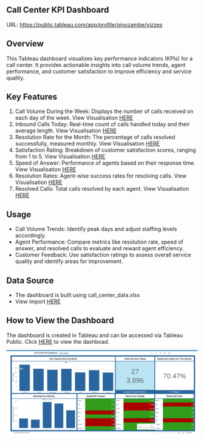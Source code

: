 ## Call Center KPI Dashboard

URL: https://public.tableau.com/app/profile/ginozambe/vizzes

## Overview

This Tableau dashboard visualizes key performance indicators (KPIs) for a call center. It provides actionable insights into call volume trends, agent performance, and customer satisfaction to improve efficiency and service quality.

## Key Features

1. Call Volume During the Week: Displays the number of calls received on each day of the week. View Visualisation [HERE](<screenshots/call_volume_during_week.png>)
2. Inbound Calls Today: Real-time count of calls handled today and their average length. View Visualisation [HERE](<screenshots/calls_per_day.png>)
3. Resolution Rate for the Month: The percentage of calls resolved successfully, measured monthly. View Visualisation [HERE](<screenshots/resolution_rate.png>)
4. Satisfaction Rating: Breakdown of customer satisfaction scores, ranging from 1 to 5. View Visualisation [HERE](<screenshots/satisfaction_rating.png>)
5. Speed of Answer: Performance of agents based on their response time. View Visualisation [HERE](<screenshots/agent_speed_of_answer.png>)
6. Resolution Rates: Agent-wise success rates for resolving calls. View Visualisation [HERE](<screenshots/agent_resolution_rate.png>)
7. Resolved Calls: Total calls resolved by each agent. View Visualisation [HERE](<screenshots/agent_resolved_calls.png>)

## Usage

- Call Volume Trends: Identify peak days and adjust staffing levels accordingly.
- Agent Performance: Compare metrics like resolution rate, speed of answer, and resolved calls to evaluate and reward agent efficiency.
- Customer Feedback: Use satisfaction ratings to assess overall service quality and identify areas for improvement.

## Data Source

- The dashboard is built using call_center_data.xlsx 
- View import [HERE](<screenshots/data_source.png>)

## How to View the Dashboard

The dashboard is created in Tableau and can be accessed via Tableau Public. Click [HERE](https://public.tableau.com/app/profile/ginozambe/viz/CallCenterKPIDashboard_17325858392060/KPIDashboard)
 to view the dashboad.

 ![Analysis](<screenshots/dashboard.png>)
